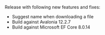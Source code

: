 Release with following new features and fixes:
- Suggest name when downloading a file
- Build against Avalonia 12.2.7
- Build against Microsoft EF Core 8.0.14
